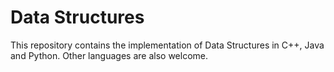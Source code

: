# Data Structures 

This repository contains the implementation of Data Structures in C++, Java and Python.
Other languages are also welcome.
